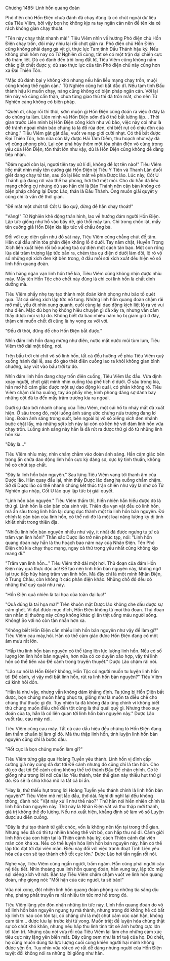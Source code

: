 




Chương 1485: Linh hồn quang đoàn


Phó điện chủ Hồn Điện chưa đánh đã chạy đúng là có chút ngoài dự liệu của Tiêu Viêm, bởi vậy bọn họ không kịp ra tay ngăn cản nên để tên kia xé rách không gian chạy thoát.

"Tên này chạy thật nhanh mà!" Tiêu Viêm nhìn về hướng Phó điện chủ Hồn Điện chạy trốn, đôi mày nhíu lại rồi chợt giãn ra. Phó điện chủ Hồn Điện cũng không phải dạng gà vịt gì, thực lực Tam tinh Đấu Thánh hậu kỳ. Nếu không phải hôm nay có Tử Nghiên đi cùng, tất sẽ có một trận đại chiến cực độ thảm liệt. Dù có đánh đến trời long đất lở, Tiêu Viêm cũng không nắm chắc giết chết được y, dù sao thực lực của tên Phó điện chủ này cũng hơn xa Đại Thiên Tôn.

"Mặc dù đánh bại y không khó nhưng nếu hắn liều mạng chạy trốn, muội cũng không thể ngăn cản." Tử Nghiên cũng hơi bất đắc dĩ. Nếu tam tinh Đấu thánh hậu kì muốn chạy, nàng cũng không có biện pháp ngăn cản. Với lại tên này vô cùng cẩn thận, chưa từng giao thủ thì đã trốn mất, cho nên Tử Nghiên càng không có biện pháp.

"Quên đi, chạy rồi thì thôi, sớm muộn gì Hồn Điện cũng đoán ra việc ở đây là do chúng ta làm. Liên minh và Hồn Điện sớm đã ở thế bất lưỡng lập… Thời gian trước Liên minh bị Hồn Điện công kích như vũ bão, việc này coi như là để tránh ngoại nhân bảo chúng ta là đồ rùa đen, chỉ biết rụt cổ chịu đòn của chúng." Tiêu Viêm gật gật đầu, vuốt ve nạp giới cười nhạt. Có thể bắt được Đại Thiên Tôn, hơn nữa còn lấy được Hải Tâm Diễm, thu hoạch như vậy đã vô cùng phong phú. Lại còn phá hủy thêm một tòa phân điện vô cùng trọng yếu của Hồn Điện, tổn thất lớn như vậy, dù là Hồn Điện cũng không dễ dàng tiếp nhận.

"Đám người còn lại, ngươi tiện tay xử lí đi, không để lọt tên nào!" Tiêu Viêm liếc mắt nhìn mấy tên cường giả Hồn Điện bị Tiểu Y Tiên và Thanh Lân đuổi giết đang chạy tứ tán, sau đó lại liếc mắt về phía Dược lão. Lúc này, Cốt U Thánh giả đang rơi vào thế hạ phong, hơi thở mệt mỏi. Cho dù hắn đã liều mạng chống cự nhưng dù sao hắn chỉ là Bán Thánh nên căn bản không có biện pháp chống lại Dược Lão, thân là Đấu Thánh. Ông muốn giải quyết y cũng chỉ là vấn đề thời gian.

"Để mắt một chút tới Cốt U lão quỷ, đừng để hắn chạy thoát!"

"Vâng!" Tử Nghiên khẽ động thân hình, lao về hướng đám người Hồn Điện. Lập tức giống như hổ vào bầy dê, gió thổi mây tan. Chỉ trong chốc lát, mấy tên cường giả Hồn Điện kia lập tức về chầu ông bà.

Đối với cục diện gần như đồ sát này, Tiêu Viêm cũng chẳng chút để tâm. Hắn cúi đầu nhìn tòa phân điện khổng lồ ở dưới. Tay nắm chặt, Huyền Trọng Xích liền xuất hiện rồi bổ xuống toà cự điện một cách tàn bạo. Một con rồng lửa dài trăm trượng lập tức bắn ra, chém tòa cự điện ở dưới làm đôi, lộ rõ vô số những sợi xích đen kịt bên trong, ở đầu mỗi sơi xích xuất đều hiện vô số linh hồn quang đoàn.

Nhìn hàng ngàn vạn linh hồn thể kia, Tiêu Viêm cũng không nhịn được nhíu mày. Mấy tên Hồn Tộc chó chết này đúng là chỉ coi linh hồn là chất dinh dưỡng mà.

Tiêu Viêm phẩy nhẹ tay tạo thành một đoàn kình phong như bão tố quét qua. Tất cả xiềng xích lập tức nổ tung. Những linh hồn quang đoàn chậm rãi mở mắt, yếu ớt nhìn xung quanh, cuối cùng lại dao động kịch liệt lộ ra vẻ vui như điên. Mặc dù bọn họ không hiểu chuyện gì đã xảy ra, nhưng vẫn cảm thấy được mùi vị tự do. Không biết đã bao nhiêu năm họ bị giam giữ ở đây, thậm chí muốn chết đi cũng là hy vọng xa vời với.

"Đều đi thôi, đừng để cho Hồn Điện bắt được."

Nhìn đám linh hồn đang mừng như điên, nước mắt nước mũi tùm lum, Tiêu Viêm thở dài một tiếng, nói.

Trên bầu trời chi chít vô số linh hồn, tất cả đều hướng về phía Tiêu Viêm quỳ xuống hành đại lễ, sau đó gào thét điên cuồng lao ra khỏi không gian bình chướng, bay vút vào bầu trời tự do.

Nhìn đám linh hồn đang chạy trốn điên cuồng, Tiêu Viêm lắc đầu. Vừa định xoay người, chợt giật mình nhìn xuống tòa phế tích ở dưới. Ở sâu trong kia, hắn mơ hồ cảm giác được một sự dao động kì quái, có phần không rõ. Tiêu Viêm chậm rãi hạ xuống, tay áo phẩy nhẹ, kình phong đáng sợ đánh bay những cột đá to đến mấy trăm trượng kia ra ngoài.

Dưới sự đào bới nhanh chóng của Tiêu Viêm, một cái hố to nháy mắt đã xuất hiện. Ở sâu trong đó, một luồng ánh sáng ước chừng nửa trượng đang lơ lửng. Đoàn ánh sáng trong suốt, bên ngoài bị vô số xiềng xích đen nhánh buộc chặt lấy, mà những sợi xích này lại còn có liên hệ với đám linh hồn vừa chạy trốn. Luồng ánh sáng này hẳn là đã rút ra được thứ gì đó từ những linh hồn kia.

"Đây là..."

Tiêu Viêm nhíu mày, nhìn chằm chằm vào đoàn ánh sáng. Hắn cảm giác bên trong ẩn chứa dao động linh hồn cực kỳ đáng sợ, cực kỳ tinh thuần, không hề có chút tạp chất.

"Đây là linh hồn bản nguyên." Sau lưng Tiêu Viêm vang tới thanh âm của Dược lão. Hắn quay đầu lại, nhìn thấy Dược lão đang hạ xuống chầm chậm. Sở dĩ Dược lão có thể nhanh chóng kết thúc trận chiến như vậy là nhờ có Tử Nghiên gia nhập, Cốt U lão quỷ lập tức bị giải quyết.

"Linh hồn bản nguyên." Tiêu Viêm thầm thì, hiển nhiên hắn hiểu được đó là thứ gì. Linh hồn là căn bản của sinh vật. Thiên địa vạn vật đều có linh hồn, mà ẩn sâu trong linh hồn lại dựng dục thành một tia linh hồn bản nguyên. Đó chính là căn bản của linh hồn, có thể nói đó là một loại năng lượng kỳ dị tinh khiết nhất trong thiên địa.

"Nhiều linh hồn bản nguyên nhiều như vậy, ít nhất đã được ngưng tụ từ cả trăm vạn linh hồn!" Thần sắc Dược lão trở nên phức tạp, nói: "Linh hồn quang đoàn này hẳn là thu hoạch bao năm nay của Nhân Điện. Tên Phó Điện chủ kia chạy thục mạng, ngay cả thứ trọng yếu nhất cũng không kịp mang đi."

"Trăm vạn linh hồn…" Tiêu Viêm thở dài một hơi. Thủ đoạn của đám Hồn Điện này quả thực độc ác! Để tạo nên linh hồn bản nguyên này, không ngờ lại trực tiếp hủy hàng trăm vạn linh hồn. Mà đây chỉ là một mình Nhân Điện, ở Trung Châu, còn không ít các phân điện khác. Những chỗ đó đều có những thứ quỷ quái như này.

"Hồn Điện quả nhiên là tai họa của toàn đại lục!"

"Quả đúng là tai họa mà!" Trên khuôn mặt Dược lão không che dấu được sự căm ghét. Vì đạt được mục đích, Hồn Điện không từ mọi thủ đoạn. Thủ đoạn tàn nhẫn dị thường này cũng không khác gì ăn thịt uống máu người sống. Không! So với nó còn tàn nhẫn hơn xa.

"Không biết Hồn Điện cần nhiều linh hồn bản nguyên như vậy để làm gì?" Tiêu Viêm cau mày,hỏi. Hắn có thể cảm giác được Hồn Điện đang có một âm mưu rất lớn.

"Hấp thu linh hồn bản nguyên có thể tăng lên lực lượng linh hồn. Nếu có số lượng lớn linh hồn bản nguyên, hơn nữa có cơ duyên xảo hợp, vậy thì linh hồn có thể tiến vào Đế cảnh trong truyền thuyết." Dược Lão chậm rãi nói.

"Lão sư nói là Hồn Điện? không, Hồn Tộc có người muốn tu luyện linh hồn tới Đế cảnh, vì vậy mới bắt linh hồn, rút ra linh hồn bản nguyên?" Tiêu Viêm cả kinh hỏi dồn.

"Hẳn là như vậy, nhưng vẫn không dám khẳng định. Ta từng bị Hồn Điện bắt được, bọn chúng muốn hàng phục ta, giống như là muốn ta điều chế cho chúng thứ thuốc gì đó. Tuy nhiên ta đã không đáp ứng chính vì không biết thứ chúng muốn điều chế đến tột cùng là thứ quái quỷ gì. Nhưng theo suy đoán của ta, hẳn là có liên quan tới linh hồn bản nguyên này." Dược Lão vuốt râu, cau mày nói.

Tiêu Viêm cũng cau mày. Tất cả các dấu hiệu đều chứng tỏ Hồn Điện đang âm thầm chuẩn bị làm gì đó. Mà thu thập linh hồn, tinh luyện linh hồn bản nguyên cũng chỉ là bước đầu.

"Rốt cục là bọn chúng muốn làm gì?"

Tiêu Viêm từng gặp qua Hoàng Tuyền yêu thánh. Linh hồn vị đỉnh cấp cường giả này cũng đã đạt tới Đế cảnh nhưng đó cũng chỉ là tàn hồn. Cho dù có đạt tới Đế cảnh cũng không thể trở thành Đấu Đế chân chính. Có lẽ giống như trong lời nói của lão Yêu thánh, trên thế gian này thiếu hụt thứ gì đó. Đó sẽ là chìa khóa mở ra tất cả bí ẩn.

"Hay là, thứ thiếu hụt trong lời Hoàng Tuyền yêu thánh chính là linh hồn bản nguyên?" Tiêu Viêm mờ mịt lắc đầu, thở dài. Nghĩ đi nghĩ lại đều không thông, đành nói: "Vật này xử lí như thế nào?" Thứ hắn nói hiển nhiên chính là linh hồn bản nguyên này. Thứ này là Nhân Điện vất vả thu thập mới thành, giá trị không thể đo lường. Nếu nó xuất hiện, khẳng định sẽ làm vô số Luyện dược sư điên cuồng.

"Đây là thứ tạo thành từ giết chóc, vốn là không nên tồn tại trong thế gian. Nhưng nếu đã có thì tự nhiên không thể vứt bỏ, con hấp thu nó đi. Cảnh giới linh hồn của con hiện tại là Thiên cảnh hậu kỳ, cách Thiên cảnh đại viên mãn còn khá xa. Nếu có thể luyện hóa linh hồn bản nguyên này, hẳn có thể lập tức đạt tới đại viên mãn. Điều này đối với việc tranh đoạt Tịnh Liên yêu hỏa của con sẽ tạo thành chỗ tốt cực lớn." Dược Lão hơi tần ngần rồi nói.

Nghe vậy, Tiêu Viêm cũng ngẩn người, trầm ngâm. Hắn cũng phải người câu nệ tiểu tiết. Nhìn thoáng qua linh hồn quang đoàn, hắn vung tay, lập tức mấy sợi xiềng xích vỡ nát. Bàn tay Tiêu Viêm chầm chậm vuốt ve linh hồn quang đoàn, nhẹ giọng nói: "Mối hận của các ngươi, ta sẽ báo!"

Vừa nói xong, đột nhiên linh hồn quang đoàn phóng ra những tia sáng dịu nhẹ, phảng phất truyền ra rất nhiều tin tức mơ hồ trong đó.

Tiêu Viêm lặng yên đón nhận những tin tức này. Linh hồn quang đoàn do vô số linh hồn bản nguyên ngưng tụ mà thành, nhưng trong đó không hề có bất kỳ linh trí nào còn tồn tại, có chăng chỉ là một chút cảm xúc oán hận, không cam tâm… được lưu lại trước khi tử vong. Muốn triệt để luyện hóa chúng thật sự có chút khó khăn, nhưng nếu hấp thu linh tinh tất sẽ ảnh hưởng cực lớn tới tâm trí. Nhưng câu nói vừa rồi của Tiêu Viêm lại làm cho những cảm xúc tiêu cực này lặng yên biến mất. Đây cũng xem như là trí tuệ của họ. Dù chết, họ cũng muốn dùng tia lực lượng cuối cùng khiến người hại mình không được yên ổn. Tuy nhìn vừa rồi có vẻ rất dễ dàng nhưng người của Hồn Điện tuyệt đối không nói ra những lời giống như hắn.




